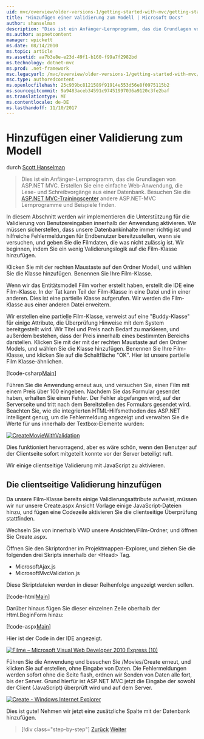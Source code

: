 ```yaml
---
uid: mvc/overview/older-versions-1/getting-started-with-mvc/getting-started-with-mvc-part7
title: "Hinzufügen einer Validierung zum Modell | Microsoft Docs"
author: shanselman
description: "Dies ist ein Anfänger-Lernprogramm, das die Grundlagen von ASP.NET MVC. Erstellen Sie eine einfache Web-Anwendung, die Lese- und Schreibvorgänge aus einer Datenbank."
ms.author: aspnetcontent
manager: wpickett
ms.date: 08/14/2010
ms.topic: article
ms.assetid: aa7b3e8e-e23d-49f1-b160-f99a7f2982bd
ms.technology: dotnet-mvc
ms.prod: .net-framework
msc.legacyurl: /mvc/overview/older-versions-1/getting-started-with-mvc/getting-started-with-mvc-part7
msc.type: authoredcontent
ms.openlocfilehash: 25c939bc8121589f91914e553d56e8f0975115b2
ms.sourcegitcommit: 9a9483aceb34591c97451997036a9120c3fe2baf
ms.translationtype: MT
ms.contentlocale: de-DE
ms.lasthandoff: 11/10/2017
---
```

<a name="adding-validation-to-the-model"></a>Hinzufügen einer Validierung zum Modell
====================
durch [Scott Hanselman](https://github.com/shanselman)

> Dies ist ein Anfänger-Lernprogramm, das die Grundlagen von ASP.NET MVC. Erstellen Sie eine einfache Web-Anwendung, die Lese- und Schreibvorgänge aus einer Datenbank. Besuchen Sie die [ASP.NET MVC-Trainingscenter](../../../index.md) andere ASP.NET-MVC Lernprogramme und Beispiele finden.


In diesem Abschnitt werden wir implementieren die Unterstützung für die Validierung von Benutzereingaben innerhalb der Anwendung aktivieren. Wir müssen sicherstellen, dass unsere Datenbankinhalte immer richtig ist und hilfreiche Fehlermeldungen für Endbenutzer bereitzustellen, wenn sie versuchen, und geben Sie die Filmdaten, die was nicht zulässig ist. Wir beginnen, indem Sie ein wenig Validierungslogik auf die Film-Klasse hinzufügen.

Klicken Sie mit der rechten Maustaste auf den Ordner Modell, und wählen Sie die Klasse hinzufügen. Benennen Sie Ihre Film-Klasse.

Wenn wir das Entitätsmodell Film vorher erstellt haben, erstellt die IDE eine Film-Klasse. In der Tat kann Teil der Film-Klasse in eine Datei und in einer anderen. Dies ist eine partielle Klasse aufgerufen. Wir werden die Film-Klasse aus einer anderen Datei erweitern.

Wir erstellen eine partielle Film-Klasse, verweist auf eine "Buddy-Klasse" für einige Attribute, die Überprüfung Hinweise mit dem System bereitgestellt wird. Wir Titel und Preis nach Bedarf zu markieren, und außerdem bestehen, dass der Preis innerhalb eines bestimmten Bereichs darstellen. Klicken Sie mit der mit der rechten Maustaste auf den Ordner Models, und wählen Sie die Klasse hinzufügen. Benennen Sie Ihre Film-Klasse, und klicken Sie auf die Schaltfläche "OK". Hier ist unsere partielle Film Klasse-ähnlichen.

[!code-csharp[Main](getting-started-with-mvc-part7/samples/sample1.cs)]

Führen Sie die Anwendung erneut aus, und versuchen Sie, einen Film mit einem Preis über 100 eingeben. Nachdem Sie das Formular gesendet haben, erhalten Sie einen Fehler. Der Fehler abgefangen wird, auf der Serverseite und tritt nach dem Bereitstellen des Formulars gesendet wird. Beachten Sie, wie die integrierten HTML-Hilfsmethoden des ASP.NET intelligent genug, um die Fehlermeldung angezeigt und verwalten Sie die Werte für uns innerhalb der Textbox-Elemente wurden:

[![CreateMovieWithValidation](getting-started-with-mvc-part7/_static/image2.png)](getting-started-with-mvc-part7/_static/image1.png)

Dies funktioniert hervorragend, aber es wäre schön, wenn den Benutzer auf der Clientseite sofort mitgeteilt konnte vor der Server beteiligt ruft.

Wir einige clientseitige Validierung mit JavaScript zu aktivieren.

## <a name="adding-client-side-validation"></a>Die clientseitige Validierung hinzufügen

Da unsere Film-Klasse bereits einige Validierungsattribute aufweist, müssen wir nur unsere Create.aspx Ansicht Vorlage einige JavaScript-Dateien hinzu, und fügen eine Codezeile aktivieren Sie die clientseitige Überprüfung stattfinden.

Wechseln Sie von innerhalb VWD unsere Ansichten/Film-Ordner, und öffnen Sie Create.aspx.

Öffnen Sie den Skriptordner im Projektmappen-Explorer, und ziehen Sie die folgenden drei Skripts innerhalb der &lt;Head&gt; Tag.

- MicrosoftAjax.js
- MicrosoftMvcValidation.js

Diese Skriptdateien werden in dieser Reihenfolge angezeigt werden sollen.

[!code-html[Main](getting-started-with-mvc-part7/samples/sample2.html)]

Darüber hinaus fügen Sie dieser einzelnen Zeile oberhalb der Html.BeginForm hinzu:

[!code-aspx[Main](getting-started-with-mvc-part7/samples/sample3.aspx)]

Hier ist der Code in der IDE angezeigt.

[![Filme – Microsoft Visual Web Developer 2010 Express (10)](getting-started-with-mvc-part7/_static/image4.png)](getting-started-with-mvc-part7/_static/image3.png)

Führen Sie die Anwendung und besuchen Sie /Movies/Create erneut, und klicken Sie auf erstellen, ohne Eingabe von Daten. Die Fehlermeldungen werden sofort ohne die Seite flash, ordnen wir Senden von Daten alle fort, bis der Server. Grund hierfür ist ASP.NET MVC jetzt die Eingabe der sowohl der Client (JavaScript) überprüft wird und auf dem Server.

[![Create - Windows Internet Explorer](getting-started-with-mvc-part7/_static/image6.png)](getting-started-with-mvc-part7/_static/image5.png)

Dies ist gute! Nehmen wir jetzt eine zusätzliche Spalte mit der Datenbank hinzufügen.

>[!div class="step-by-step"]
[Zurück](getting-started-with-mvc-part6.md)
[Weiter](getting-started-with-mvc-part8.md)
